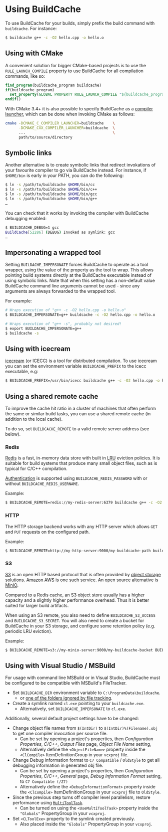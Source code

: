 # Using BuildCache

To use BuildCache for your builds, simply prefix the build command with
`buildcache`. For instance:

```bash
$ buildcache g++ -c -O2 hello.cpp -o hello.o
```

## Using with CMake

A convenient solution for bigger CMake-based projects is to use the
`RULE_LAUNCH_COMPILE` property to use BuildCache for all compilation commands,
like so:

```cmake
find_program(buildcache_program buildcache)
if(buildcache_program)
  set_property(GLOBAL PROPERTY RULE_LAUNCH_COMPILE "${buildcache_program}")
endif()
```

With CMake 3.4+ it is also possible to specify BuildCache as a
[compiler launcher](https://cmake.org/cmake/help/latest/variable/CMAKE_LANG_COMPILER_LAUNCHER.html),
which can be done when invoking CMake as follows:

```bash
cmake -DCMAKE_C_COMPILER_LAUNCHER=buildcache    \
      -DCMAKE_CXX_COMPILER_LAUNCHER=buildcache  \
      ...                                       \
      path/to/source/directory
```

## Symbolic links

Another alternative is to create symbolic links that redirect invokations of
your favourite compiler to go via BuildCache instead. For instance, if
`$HOME/bin` is early in your PATH, you can do the following:

```bash
$ ln -s /path/to/buildcache $HOME/bin/cc
$ ln -s /path/to/buildcache $HOME/bin/c++
$ ln -s /path/to/buildcache $HOME/bin/gcc
$ ln -s /path/to/buildcache $HOME/bin/g++
…
```

You can check that it works by invoking the compiler with BuildCache debugging
enabled:

```bash
$ BUILDCACHE_DEBUG=1 gcc
BuildCache[52286] (DEBUG) Invoked as symlink: gcc
…
```

## Impersonating a wrapped tool

Setting `BUILDACHE_IMPERSONATE` forces BuildCache to operate as a tool wrapper,
using the value of the property as the tool to wrap. This allows pointing build
systems directly at the BuildCache executable instead of using symbolic links.
Note that when this setting has a non-default value BuildCache command line
arguments cannot be used - since any arguments are always forwarded to the
wrapped tool.

For example:

```bash
# Wraps execution of "g++ -c -O2 hello.cpp -o hello.o"
$ BUILDCACHE_IMPERSONATE=g++ buildcache -c -O2 hello.cpp -o hello.o

# Wraps execution of "g++ -s", probably not desired!
$ export BUILDACHE_IMPERSONATE=g++
$ buildcache -s
```

## Using with icecream

[icecream](https://github.com/icecc/icecream) (or ICECC) is a tool for
distributed compilation. To use icecream you can set the environment variable
`BUILDCACHE_PREFIX` to the icecc executable, e.g:

```bash
$ BUILDCACHE_PREFIX=/usr/bin/icecc buildcache g++ -c -O2 hello.cpp -o hello.o
```

## Using a shared remote cache

To improve the cache hit ratio in a cluster of machines that often perform
the same or similar build tasks, you can use a shared remote cache (in
addition to the local cache).

To do so, set `BUILDCACHE_REMOTE` to a valid remote server address (see below).

### Redis

[Redis](https://redis.io/) is a fast, in-memory data store with built in
[LRU](https://en.wikipedia.org/wiki/Cache_replacement_policies#Least_recently_used_(LRU))
eviction policies. It is suitable for build systems that produce many small
object files, such as is typical for C/C++ compilation.

[Authentication](https://redis.io/commands/auth) is supported using 
`BUILDCACHE_REDIS_PASSWORD` with or without `BUILDCACHE_REDIS_USERNAME`.

Example:
```bash
$ BUILDCACHE_REMOTE=redis://my-redis-server:6379 buildcache g++ -c -O2 hello.cpp -o hello.o
```

### HTTP

The HTTP storage backend works with any HTTP server which allows `GET` and `PUT`
requests on the configured path.

Example:
```bash
$ BUILDCACHE_REMOTE=http://my-http-server:9000/my-buildcache-path buildcache g++ -c -O2 hello.cpp -o hello.o
```

### S3

[S3](https://en.wikipedia.org/wiki/Amazon_S3) is an open HTTP based protocol
that is often provided by [object storage](https://en.wikipedia.org/wiki/Object_storage)
solutions. [Amazon AWS](https://aws.amazon.com/) is one such service. An open
source alternative is [MinIO](https://min.io/).

Compared to a Redis cache, an S3 object store usually has a higher capacity and
a slightly higher performance overhead. Thus it is better suited for larger
build artifacts.

When using an S3 remote, you also need to define `BUILDCACHE_S3_ACCESS` and
`BUILDCACHE_S3_SECRET`. You will also need to create a bucket for BuildCache
in your S3 storage, and configure some retention policy (e.g. periodic LRU
eviction).

Example:
```bash
$ BUILDCACHE_REMOTE=s3://my-minio-server:9000/my-buildcache-bucket BUILDCACHE_S3_ACCESS="ABCDEFGHIJKL01234567" BUILDCACHE_S3_SECRET="sOMloNgSecretKeyThatsh0uldnotBeshownatAll" buildcache g++ -c -O2 hello.cpp -o hello.o
```

## Using with Visual Studio / MSBuild

For usage with command line MSBuild or in Visual Studio, BuildCache must be configured to be compatible with MSBuild's FileTracker.

* Set `BUILDCACHE_DIR` environment variable to `C:\ProgramData\buildcache`.
  * or [one of the folders ignored by file tracking](https://github.com/microsoft/msbuild/blob/9eb5d09e6cd262375e37a15a779d56ab274167c8/src/Utilities/TrackedDependencies/FileTracker.cs#L208).
* Create a symlink named `cl.exe` pointing to your `buildcache.exe`.
  * Alternatively, set `BUILDCACHE_IMPERSONATE` to `cl.exe`.

Additionally, several default project settings have to be changed:

* Change object file names from `$(IntDir)` to `$(IntDir)%(Filename).obj` to get one compiler invocation per source file.
  * Can be set by opening a project's properties, then *Configuration Properties*, *C/C++*, *Output Files* page, *Object File Name* setting,
  * Alternatively define the `<ObjectFileName>` property inside the `<ClCompile>` ItemDefinitionGroup in your `vcxproj` file.
* Change Debug information format to `C7 Compatible` / `OldStyle` to get all debugging information in generated obj file.
  * Can be set by opening a project's properties, then *Configuration Properties*, *C/C++*, *General* page, *Debug Information Format* setting, to `C7 Compatible (/Z7)`
  * Alternatively define the `<DebugInformationFormat>` property inside the `<ClCompile>` ItemDefinitionGroup in your `vcxproj` file to `OldStyle`.
* Since the previous step turns off compiler level parallelism, restore performance using [`MultiToolTask`](https://devblogs.microsoft.com/cppblog/improved-parallelism-in-msbuild/).
  * Can be turned on using the `<UseMultiToolTask>` property inside the `"Globals"` PropertyGroup in your `vcxproj`.
* Set `<CLToolExe>` property to the symlink created previously.
  * Also placed inside the `"Globals"` PropertyGroup in your `vcxproj`.
